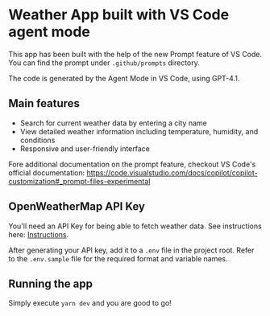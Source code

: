 # Weather App built with VS Code agent mode

This app has been built with the help of the new Prompt feature of VS Code. You can find the prompt under `.github/prompts` directory.

The code is generated by the Agent Mode in VS Code, using GPT-4.1.

## Main features

- Search for current weather data by entering a city name
- View detailed weather information including temperature, humidity, and conditions
- Responsive and user-friendly interface

Fore additional documentation on the prompt feature, checkout VS Code's official documentation: https://code.visualstudio.com/docs/copilot/copilot-customization#_prompt-files-experimental

## OpenWeatherMap API Key

You'll need an API Key for being able to fetch weather data. See instructions here: [Instructions](https://openweathermap.org/appid).

After generating your API key, add it to a `.env` file in the project root. Refer to the `.env.sample` file for the required format and variable names.

## Running the app

Simply execute `yarn dev` and you are good to go!
